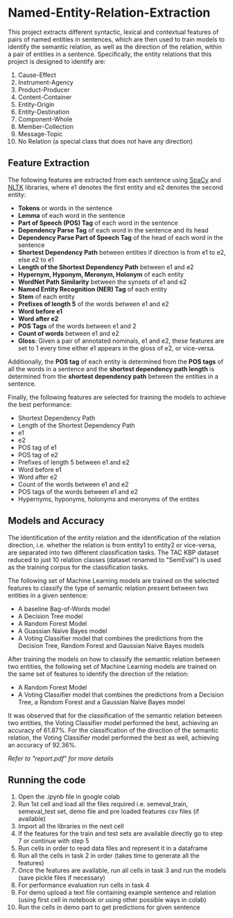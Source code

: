 # Named-Entity-Relation-Extraction
This project extracts different syntactic, lexical and contextual features of pairs of named entities in sentences, which are then used to train models to identify the semantic relation, as well as the direction of the relation, within a pair of entities in a sentence. Specifically, the entity relations that this project is designed to identify are:

1. Cause-Effect
2. Instrument-Agency
3. Product-Producer
4. Content-Container
5. Entity-Origin
6. Entity-Destination
7. Component-Whole
8. Member-Collection
9. Message-Topic
10. No Relation (a special class that does not have any direction)

## Feature Extraction
The following features are extracted from each sentence using [SpaCy](https://github.com/explosion/spaCy) and [NLTK](https://github.com/nltk/nltk) libraries, where e1 denotes the first entity and e2 denotes the second entity:
- **Tokens** or words in the sentence
- **Lemma** of each word in the sentence
- **Part of Speech (POS) Tag** of each word in the sentence
- **Dependency Parse Tag** of each word in the sentence and its head
- **Dependency Parse Part of Speech Tag** of the head of each word in the sentence
- **Shortest Dependency Path** between entities if direction is from e1 to e2, else e2 to e1
- **Length of the Shortest Dependency Path** between e1 and e2
- **Hypernym, Hyponym, Meronym, Holonym** of each entity
- **WordNet Path Similarity** between the synsets of e1 and e2
- **Named Entity Recognition (NER) Tag** of each entity
- **Stem** of each entity
- **Prefixes of length 5** of the words between e1 and e2
- **Word before e1**
- **Word after e2**
- **POS Tags** of the words between e1 and 2
- **Count of words** between e1 and e2
- **Gloss**: Given a pair of annotated nominals, e1 and e2, these features are set to 1 every time either e1 appears in the gloss of e2, or vice-versa.

Additionally, the **POS tag** of each entity is determined from the **POS tags** of all the words in a sentence and the **shortest dependency path length** is determined from the **shortest dependency path** between the entities in a sentence.

Finally, the following features are selected for training the models to achieve the best performance:
- Shortest Dependency Path
- Length of the Shortest Dependency Path
- e1
- e2
- POS tag of e1
- POS tag of e2
- Prefixes of length 5 between e1 and e2
- Word before e1
- Word after e2
- Count of the words between e1 and e2
- POS tags of the words between e1 and e2
- Hypernyms, hyponyms, holonyms and meronyms of the entites

## Models and Accuracy
The identification of the entity relation and the identification of the relation direction, i.e. whether the relation is from entity1 to entity2 or vice-versa, are separated into two different classification tasks. The TAC KBP dataset reduced to just 10 relation classes (dataset renamed to "SemEval") is used as the training corpus for the classification tasks. 

The following set of Machine Learning models are trained on the selected features to classify the type of semantic relation present between two entities in a given sentence:
- A baseline Bag-of-Words model
- A Decision Tree model
- A Random Forest Model
- A Guassian Naive Bayes model
- A Voting Classifier model that combines the predictions from the Decision Tree, Random Forest and Gaussian Naive Bayes models

After training the models on how to classify the semantic relation between two entities, the following set of Machine Learning models are trained on the same set of features to identify the direction of the relation:
- A Random Forest Model
- A Voting Classifier model that combines the predictions from a Decision Tree, a Random Forest and a Gaussian Naive Bayes model

It was observed that for the classification of the semantic relation between two entities, the Voting Classifier model performed the best, achieving an accuracy of 61.87%. For the classification of the direction of the semantic relation, the Voting Classifier model performed the best as well, achieving an accuracy of 92.36%.

*Refer to "report.pdf" for more details*

## Running the code
1. Open the .ipynb file in google colab
2. Run 1st cell and load all the files required i.e. semeval_train, semeval_test set, demo file and pre loaded features csv files (if available)
3. Import all the libraries in the next cell
4. If the features for the train and test sets are available directly go to step 7 or continue with step 5
5. Run cells in order to read data files and represent it in a dataframe
6. Run all the cells in task 2 in order (takes time to generate all the features)
7. Once the features are available, run all cells in task 3 and run the models (save pickle files if necessary)
8. For performance evaluation run cells in task 4
9. For demo upload a text file containing example sentence and relation (using first cell in notebook or using other possible ways in colab)
10. Run the cells in demo part to get predictions for given sentence
